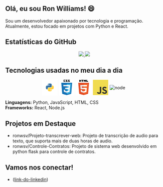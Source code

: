 ## Olá, eu sou Ron Williams! 😄
Sou um desenvolvedor apaixonado por tecnologia e programação. Atualmente, estou focado em projetos com Python e React.

## Estatísticas do GitHub
<div align="center">
  <a href="https://github.com/ronwsv">
    <img height="180em" src="https://github-readme-stats.vercel.app/api?username=ronwsv&show_icons=true&theme=synthwave&include_all_commits=true&count_private=true"/>
    <img height="180em" src="https://github-readme-stats.vercel.app/api/top-langs/?username=ronwsv&show_icons=true&theme=synthwave&include_all_commits=true&count_private=true"/>
  </a>
</div>

## Tecnologias usadas no meu dia a dia
<div align="center">
  <img align="center" alt="python" height="50" width="50" src="https://github.com/ronwsv/Ronwsv/blob/main/python.svg">
  <img align="center" alt="css" height="50" width="50" src="https://github.com/ronwsv/Ronwsv/blob/main/css3-original-wordmark.svg">
  <img align="center" alt="html" height="50" width="50" src="https://github.com/ronwsv/Ronwsv/blob/main/html5-original-wordmark.svg">
  <img align="center" alt="java" height="50" width="50" src="https://github.com/ronwsv/Ronwsv/blob/main/javascript-original.svg">
  <img align="center" alt="node" height="50" width "50" src "https://github.com/ronwsv/Ronwsv/blob/main/nodejs-1-logo.svg">
  <img align "center" alt "react "height "50 "width "50 "src "https://github.com/ronwsv/Ronwsv/blob/main/react-1-logo.svg">
</div>

**Linguagens:** Python, JavaScript, HTML, CSS  
**Frameworks:** React, Node.js

## Projetos em Destaque
- ronwsv/Projeto-transcrever-web: Projeto de transcrição de audio para texto, que suporta mais de duas horas de audio.
- ronwsv/Controle-Contratos: Projeto de sistema web desenvolvido em python flask para controle de contratos.

## Vamos nos conectar!
- ([link-do-linkedin](https://www.linkedin.com/in/ron-williams-viera-56869862))



